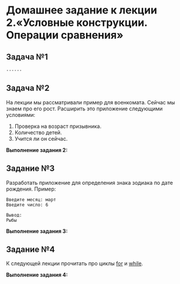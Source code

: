 # Домашнее задание к лекции 2.«Условные конструкции. Операции сравнения»

## Задача №1
```
------
```
## Задача №2
На лекции мы рассматривали пример для военкомата. Сейчас мы знаем про его рост. Расширить это приложение следующими условиями:
1. Проверка на возраст призывника.
2. Количество детей.
3. Учится ли он сейчас.

**Выполнение задания 2:**

## Задание №3
Разработать приложение для определения знака зодиака по дате рождения. 
Пример: 
```
Введите месяц: март
Введите число: 6

Вывод:
Рыбы
```


**Выполнение задания 3:**



## Задание №4
К следующей лекции прочитать про циклы [for](https://foxford.ru/wiki/informatika/tsikl-for-v-python) и
 [while](https://foxford.ru/wiki/informatika/tsikl-while-v-python).


**Выполнение задания 4:**
